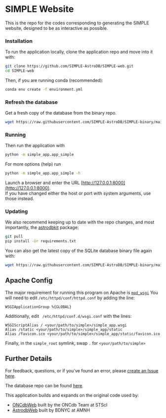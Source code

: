 # SIMPLE Website 

This is the repo for the codes corresponding to generating the SIMPLE website, designed to be as
interactive as possible.  
### Installation
To run the application locally, clone the application repo and move into it with:

```bash
git clone https://github.com/SIMPLE-AstroDB/SIMPLE-web.git
cd SIMPLE-web
```

Then, if you are running conda (recommended):
```bash
conda env create -f environment.yml
```

### Refresh the database
Get a fresh copy of the database from the binary repo.
```bash
wget https://raw.githubusercontent.com/SIMPLE-AstroDB/SIMPLE-binary/main/SIMPLE.sqlite
```

### Running
Then run the application with   
```bash 
python -m simple_app.app_simple
```
For more options (help) run
```bash 
python -m simple_app.app_simple -h
```
Launch a browser and enter the URL [http://127.0.0.1:8000](http://127.0.0.1:8000).  
If you have changed either the host or port with system arguments, use those instead.  

### Updating
We also recommend keeping up to date with the repo changes, and most importantly, 
the [astrodbkit](https://github.com/astrodbtoolkit/AstrodbKit) package:
```bash
git pull
pip install -Ur requirements.txt
```
You can also get the latest copy of the SQLite database binary file again with:
```bash
wget https://raw.githubusercontent.com/SIMPLE-AstroDB/SIMPLE-binary/main/SIMPLE.db
```

## Apache Config
The major requirement for running this program on Apache
is [`mod_wsgi`](https://flask.palletsprojects.com/en/2.1.x/deploying/mod_wsgi/)
You will need to edit `/etc/httpd/conf/httpd.conf` by adding the line:
```
WSGIApplicationGroup %{GLOBAL}
```
Additionally, edit ` /etc/httpd/conf.d/wsgi.conf` with the lines:
```
WSGIScriptAlias / <your/path/to/simple>/simple_app.wsgi
Alias /static <your/path/to/simple>/simple_app/static
Alias /favicon.ico <your/path/to/simple>/simple_app/static/favicon.ico
```
Finally, in the `simple_root` symlink, swap
`
.
`
for
`
<your/path/to/simple>
`


## Further Details
For feedback, questions, or if you've found an error, 
please [create an Issue here](https://github.com/SIMPLE-AstroDB/SIMPLE-web/issues).

The database repo can be found [here](https://github.com/SIMPLE-AstroDB/SIMPLE-db).  

This application builds and expands on the original code used by:
 - [ONCdbWeb](https://github.com/ONCdb/ONCdbWeb) built by the ONCdb Team at STScI
 - [AstrodbWeb](https://github.com/dr-rodriguez/AstrodbWeb) built by BDNYC at AMNH
